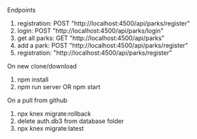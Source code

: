 Endpoints
1. registration: POST "http://localhost:4500/api/parks/register"
2. login: POST "http://localhost:4500/api/parks/login"
3. get all parks: GET "http://localhost:4500/api/parks"
4. add a park: POST "http://localhost:4500/api/parks/register"
5. registration: "http://localhost:4500/api/parks/register"

On new clone/download
1. npm install
2. npm run server OR npm start

On a pull from github
1. npx knex migrate:rollback
2. delete auth.db3 from database folder
3. npx knex migrate:latest